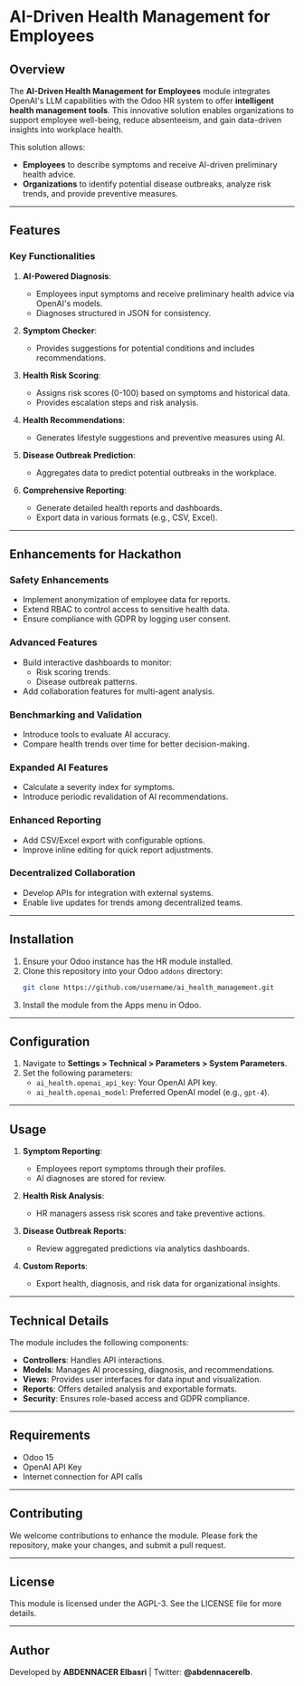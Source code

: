 
# AI-Driven Health Management for Employees

## Overview

The **AI-Driven Health Management for Employees** module integrates OpenAI's LLM capabilities with the Odoo HR system to offer **intelligent health management tools**. This innovative solution enables organizations to support employee well-being, reduce absenteeism, and gain data-driven insights into workplace health.

This solution allows:
- **Employees** to describe symptoms and receive AI-driven preliminary health advice.
- **Organizations** to identify potential disease outbreaks, analyze risk trends, and provide preventive measures.

---

## Features

### Key Functionalities
1. **AI-Powered Diagnosis**:
   - Employees input symptoms and receive preliminary health advice via OpenAI's models.
   - Diagnoses structured in JSON for consistency.

2. **Symptom Checker**:
   - Provides suggestions for potential conditions and includes recommendations.

3. **Health Risk Scoring**:
   - Assigns risk scores (0-100) based on symptoms and historical data.
   - Provides escalation steps and risk analysis.

4. **Health Recommendations**:
   - Generates lifestyle suggestions and preventive measures using AI.

5. **Disease Outbreak Prediction**:
   - Aggregates data to predict potential outbreaks in the workplace.

6. **Comprehensive Reporting**:
   - Generate detailed health reports and dashboards.
   - Export data in various formats (e.g., CSV, Excel).

---

## Enhancements for Hackathon

### **Safety Enhancements**
- Implement anonymization of employee data for reports.
- Extend RBAC to control access to sensitive health data.
- Ensure compliance with GDPR by logging user consent.

### **Advanced Features**
- Build interactive dashboards to monitor:
  - Risk scoring trends.
  - Disease outbreak patterns.
- Add collaboration features for multi-agent analysis.

### **Benchmarking and Validation**
- Introduce tools to evaluate AI accuracy.
- Compare health trends over time for better decision-making.

### **Expanded AI Features**
- Calculate a severity index for symptoms.
- Introduce periodic revalidation of AI recommendations.

### **Enhanced Reporting**
- Add CSV/Excel export with configurable options.
- Improve inline editing for quick report adjustments.

### **Decentralized Collaboration**
- Develop APIs for integration with external systems.
- Enable live updates for trends among decentralized teams.

---

## Installation

1. Ensure your Odoo instance has the HR module installed.
2. Clone this repository into your Odoo `addons` directory:
   ```bash
   git clone https://github.com/username/ai_health_management.git
   ```
3. Install the module from the Apps menu in Odoo.

---

## Configuration

1. Navigate to **Settings > Technical > Parameters > System Parameters**.
2. Set the following parameters:
   - `ai_health.openai_api_key`: Your OpenAI API key.
   - `ai_health.openai_model`: Preferred OpenAI model (e.g., `gpt-4`).

---

## Usage

1. **Symptom Reporting**:
   - Employees report symptoms through their profiles.
   - AI diagnoses are stored for review.

2. **Health Risk Analysis**:
   - HR managers assess risk scores and take preventive actions.

3. **Disease Outbreak Reports**:
   - Review aggregated predictions via analytics dashboards.

4. **Custom Reports**:
   - Export health, diagnosis, and risk data for organizational insights.

---

## Technical Details

The module includes the following components:
- **Controllers**: Handles API interactions.
- **Models**: Manages AI processing, diagnosis, and recommendations.
- **Views**: Provides user interfaces for data input and visualization.
- **Reports**: Offers detailed analysis and exportable formats.
- **Security**: Ensures role-based access and GDPR compliance.

---

## Requirements

- Odoo 15
- OpenAI API Key
- Internet connection for API calls

---

## Contributing

We welcome contributions to enhance the module. Please fork the repository, make your changes, and submit a pull request.

---

## License

This module is licensed under the AGPL-3. See the LICENSE file for more details.

---

## Author

Developed by **ABDENNACER Elbasri** | Twitter: **@abdennacerelb**.
